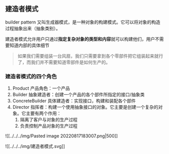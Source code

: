 ## 建造者模式

builder pattern 又叫生成器模式，是一种对象的构建模式。它可以将对象的构造过程抽象出来（抽象类别）。

建造者模式允许用户只通过**指定复杂对象的类型和内容**就可以构建他们，用户不需要知道内部的具体细节

> 如果我们需要组装一台风扇，我们只需要拿到各个零部件把它组装起来就行了，而我们并不需要知道零部件是如何生产的。


### 建造者模式的四个角色

1. Product 产品角色：一个产品
2. Builder 抽象建造者：创建一个产品的各个部件所指定的接口/抽象类
3. ConcreteBuilder 具体建造者：实现接口，构建和装配各个部件
4. Director 指挥者：构建一个使用抽象接口的对象。它主要是创建一个复杂的对象。它主要有两个作用：
	1. 隔离了客户与对象的生产过程
	2. 负责控制产品对象的生产过程


![[../../../img/Pasted image 20220817183007.png|500]]

![[../../../img/建造者模式.svg]]

